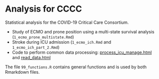 # Analysis for CCCC

Statistical analysis for the COVID-19 Critical Care Consortium.

* Study of ECMO and prone position using a multi-state survival analysis (`1_ecmo_prone_multistate.Rmd`)
* Stroke during ICU admission (`1_ecmo_ich.Rmd` and `1_ecmo_ich_part_2.Rmd`)
* Code to perform common data processing: [process_icu_manage.html](https://htmlpreview.github.io/?https://github.com/agbarnett/covid_cccc/blob/main/process_icu_manage.html) and [read_data.html](https://htmlpreview.github.io/?https://github.com/agbarnett/covid_cccc/blob/main/read_data.html)

The file `99_functions.R` contains general functions and is used by both Rmarkdown files.
